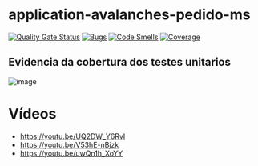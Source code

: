 # application-avalanches-pedido-ms

[![Quality Gate Status](https://sonarcloud.io/api/project_badges/measure?project=POSTECH-SOAT-SALA11_application-avalanches-pedido-ms&metric=alert_status)](https://sonarcloud.io/summary/new_code?id=POSTECH-SOAT-SALA11_application-avalanches-pedido-ms)
[![Bugs](https://sonarcloud.io/api/project_badges/measure?project=POSTECH-SOAT-SALA11_application-avalanches-pedido-ms&metric=bugs)](https://sonarcloud.io/summary/new_code?id=POSTECH-SOAT-SALA11_application-avalanches-pedido-ms)
[![Code Smells](https://sonarcloud.io/api/project_badges/measure?project=POSTECH-SOAT-SALA11_application-avalanches-pedido-ms&metric=code_smells)](https://sonarcloud.io/summary/new_code?id=POSTECH-SOAT-SALA11_application-avalanches-pedido-ms)
[![Coverage](https://sonarcloud.io/api/project_badges/measure?project=POSTECH-SOAT-SALA11_application-avalanches-pedido-ms&metric=coverage)](https://sonarcloud.io/summary/new_code?id=POSTECH-SOAT-SALA11_application-avalanches-pedido-ms)


## Evidencia da cobertura dos testes unitarios
![image](https://github.com/user-attachments/assets/4a0b56bb-fa00-443b-b6e0-59e3f7136f26)

# Vídeos
- https://youtu.be/UQ2DW_Y6RvI
- https://youtu.be/V53hE-nBjzk
- https://youtu.be/uwQn1h_XoYY
